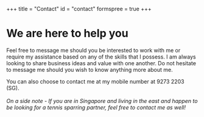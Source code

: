 +++
title = "Contact"
id = "contact"
formspree = true
+++

# We are here to help you

Feel free to message me should you be interested to work with me or require my assistance based on any of the skills that I possess. I am always looking to share business ideas and value with one another. Do not hesitate to message me should you wish to know anything more about me.

You can also choose to contact me at my mobile number at 9273 2203 (SG).  
</br>
*On a side note - If you are in Singapore and living in the east and happen to be looking for a tennis sparring partner, feel free to contact me as well!*

